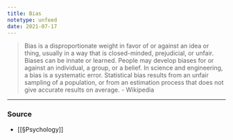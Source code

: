 ```yaml
---
title: Bias
notetype: unfeed
date: 2021-07-17
---
```


> Bias is a disproportionate weight in favor of or against an idea or thing, usually in a way that is closed-minded, prejudicial, or unfair. Biases can be innate or learned. People may develop biases for or against an individual, a group, or a belief. In science and engineering, a bias is a systematic error. Statistical bias results from an unfair sampling of a population, or from an estimation process that does not give accurate results on average. - Wikipedia

--- 

### Source
- [[§Psychology]]